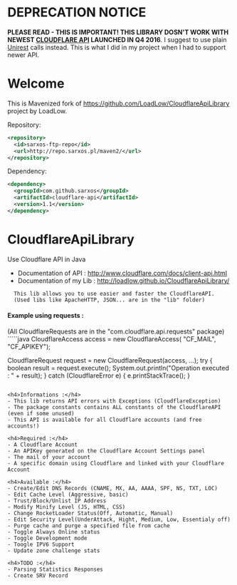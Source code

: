 # DEPRECATION NOTICE

**PLEASE READ - THIS IS IMPORTANT! THIS LIBRARY DOSN'T WORK WITH NEWEST [CLOUDFLARE API](https://api.cloudflare.com/) LAUNCHED IN Q4 2016**. I suggest to use plain [Unirest](http://unirest.io/java.html) calls instead. This is what I did in my project when I had to support newer API.

# Welcome

This is Mavenized fork of https://github.com/LoadLow/CloudflareApiLibrary project by LoadLow.

Repository:

```xml
<repository>
  <id>sarxos-ftp-repo</id>
  <url>http://repo.sarxos.pl/maven2/</url>
</repository>
```

Dependency:

```xml
<dependency>
  <groupId>com.github.sarxos</groupId>
  <artifactId>cloudflare-api</artifactId>
  <version>1.1</version>
</dependency>
```


CloudflareApiLibrary
====================

Use Cloudflare API in Java
- Documentation of API : http://www.cloudflare.com/docs/client-api.html
- Documentation of my Lib : http://loadlow.github.io/CloudflareApiLibrary/

`````
  This lib allows you to use easier and faster the CloudflareAPI.
  (Used libs like ApacheHTTP, JSON... are in the "lib" folder)
`````

<h4>Example using requests :</h4>
(All CloudflareRequests are in the "com.cloudflare.api.requests" package)
`````java
CloudflareAccess access = new CloudflareAccess(
                "CF_MAIL",
                "CF_APIKEY");
        
CloudflareRequest request = new CloudflareRequest(access, ...);
try {
            boolean result = request.execute();
            System.out.println("Operation executed : " + result);
} catch (CloudflareError e) {
            e.printStackTrace();
}
`````

<h4>Informations :</h4>
- This lib returns API errors with Exceptions (CloudflareException)
- The package constants contains ALL constants of the CloudflareAPI (even if some unused)
- This API is available for all Cloudflare accounts (and free accounts!)

<h4>Required :</h4>
- A Cloudflare Account
- An APIKey generated on the Cloudflare Account Settings panel
- The mail of your account
- A specific domain using Cloudflare and linked with your Cloudflare Account

<h4>Available :</h4>
- Create/Edit DNS Records (CNAME, MX, AA, AAAA, SPF, NS, TXT, LOC)
- Edit Cache Level (Aggressive, basic)
- Trust/Block/Unlist IP Address
- Modify Minify Level (JS, HTML, CSS)
- Change RocketLoader Status(Off, Automatic, Manual)
- Edit Security Level(UnderAttack, Hight, Medium, Low, Essentialy off)
- Purge cache and purge a specified file from cache
- Toggle Always Online status
- Toggle Development mode 
- Toogle IPV6 Support
- Update zone challenge stats

<h4>TODO :</h4>
- Parsing Statistics Responses
- Create SRV Record
